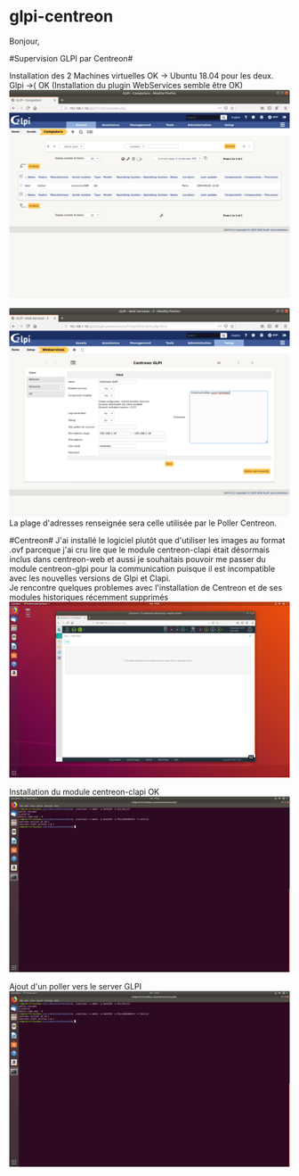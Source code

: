 # glpi-centreon
Bonjour, 

#Supervision GLPI par Centreon#

Installation des 2 Machines virtuelles OK -> Ubuntu 18.04 pour les deux.  
Glpi ->( OK (Installation du plugin WebServices semble être OK)  ![](Glpi1.png)   

![](WSGLPI.png)  
La plage d'adresses renseignée sera celle utilisée par le Poller Centreon.  


  
    
#Centreon#
J'ai installé le logiciel plutôt que d'utiliser les images au format .ovf parceque j'ai cru lire que le module centreon-clapi était désormais inclus dans centreon-web et aussi je souhaitais pouvoir me passer du module centreon-glpi pour la communication puisque il est incompatible avec les nouvelles versions de Glpi et Clapi.  
Je rencontre quelques problemes avec l'installation de Centreon et de ses modules historiques récemment supprimés   
![](Centreon2.png)

Installation du module centreon-clapi OK  
![](Clapi2.png)


Ajout d'un poller vers le server GLPI  
![](Clapi2.png)
